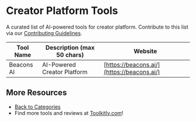 # Creator Platform Tools

A curated list of AI-powered tools for creator platform. Contribute to this list via our [Contributing Guidelines](../CONTRIBUTING.md).

| Tool Name | Description (max 50 chars) | Website |
|-----------|----------------------------|---------|
| Beacons AI | AI-Powered Creator Platform | [https://beacons.ai/](https://beacons.ai/) |

## More Resources
- [Back to Categories](https://github.com/ToolkitlyAI/awesome-ai-tools/blob/master/README.md)
- Find more tools and reviews at [Toolkitly.com](https://toolkitly.com)!
